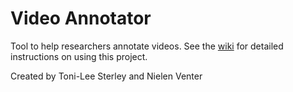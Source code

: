 # Video Annotator
Tool to help researchers annotate videos. See the [wiki](https://github.com/tsterley/video_annotator/wiki) for detailed instructions on using this project.

Created by Toni-Lee Sterley and Nielen Venter

